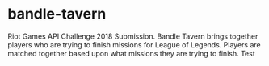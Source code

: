 # bandle-tavern
Riot Games API Challenge 2018 Submission. Bandle Tavern brings together players who are trying to finish missions for League of Legends. Players are matched together based upon what missions they are trying to finish.
Test